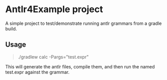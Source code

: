 # Antlr4Example project

A simple project to test/demonstrate running antlr grammars from a gradle build.

## Usage

> ./gradlew calc -Pargs="test.expr"

This will generate the antlr files, compile them, and then run the named test.expr against the grammar.